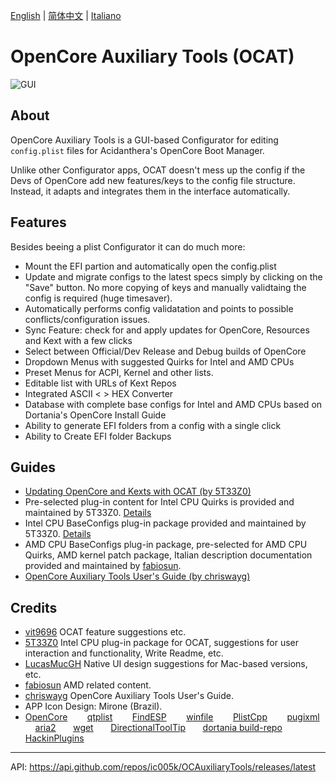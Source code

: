 [English](https://github.com/ic005k/QtOpenCoreConfig/blob/master/READMe.md) | [简体中文](https://github.com/ic005k/QtOpenCoreConfig/blob/master/READMe-cn.md) | [Italiano](https://github.com/ic005k/QtOpenCoreConfig/blob/master/READMe-it.md)

# OpenCore Auxiliary Tools (OCAT)

![GUI](https://user-images.githubusercontent.com/76865553/165901706-abbccb4a-89bc-4b03-b6e5-f52dcb10b53c.png)

## About
OpenCore Auxiliary Tools is a GUI-based Configurator for editing `config.plist` files for Acidanthera's OpenCore Boot Manager.

Unlike other Configurator apps, OCAT doesn't mess up the config if the Devs of OpenCore add new features/keys to the config file structure. Instead, it adapts and integrates them in the interface automatically.

## Features

Besides beeing a plist Configurator it can do much more:

* Mount the EFI partion and automatically open the config.plist
* Update and migrate configs to the latest specs simply by clicking on the "Save" button. No more copying of keys and manually validtaing the config is required (huge timesaver).
* Automatically performs config validatation and points to possible conflicts/configuration issues.
* Sync Feature: check for and apply updates for OpenCore, Resources and Kext with a few clicks
* Select between Official/Dev Release and Debug builds of OpenCore
* Dropdown Menus with suggested Quirks for Intel and AMD CPUs
* Preset Menus for ACPI, Kernel and other lists.
* Editable list with URLs of Kext Repos
* Integrated ASCII < > HEX Converter 
* Database with complete base configs for Intel and AMD CPUs based on Dortania's OpenCore Install Guide
* Ability to generate EFI folders from a config with a single click
* Ability to Create EFI folder Backups

## Guides

* [Updating OpenCore and Kexts with OCAT (by 5T33Z0)](https://github.com/5T33Z0/OC-Little-Translated/blob/main/D_Updating_OpenCore/README.md)
* Pre-selected plug-in content for Intel CPU Quirks is provided and maintained by 5T33Z0. [Details](https://github.com/5T33Z0/OC-Little-Translated/tree/main/F_Desktop_EFIs/preset)
* Intel CPU BaseConfigs plug-in package provided and maintained by 5T33Z0. [Details](https://github.com/5T33Z0/OC-Little-Translated/tree/main/F_Desktop_EFIs)
* AMD CPU BaseConfigs plug-in package, pre-selected for AMD CPU Quirks, AMD kernel patch package, Italian description documentation provided and maintained by [fabiosun](https://github.com/fabiosun).
* [OpenCore Auxiliary Tools User's Guide (by chriswayg)](https://chriswayg.gitbook.io/opencore-visual-beginners-guide/oc_auxiliary_tools)


## Credits
* [vit9696](https://github.com/vit9696) OCAT feature suggestions etc.
* [5T33Z0](https://github.com/5T33Z0) Intel CPU plug-in package for OCAT, suggestions for user interaction and functionality, Write Readme, etc.
* [LucasMucGH](https://github.com/LucasMucGH) Native UI design suggestions for Mac-based versions, etc.
* [fabiosun](https://github.com/fabiosun) AMD related content.
* [chriswayg](https://github.com/chriswayg) OpenCore Auxiliary Tools User's Guide.
* APP Icon Design: Mirone (Brazil).
* [OpenCore](https://github.com/acidanthera/OpenCorePkg)&nbsp; &nbsp; &nbsp; &nbsp;
[qtplist](https://github.com/reillywatson/qtplist)&nbsp; &nbsp; &nbsp; &nbsp;
[FindESP](https://github.com/bluer007/FindESP)&nbsp; &nbsp; &nbsp; &nbsp;
[winfile](https://github.com/microsoft/winfile)&nbsp; &nbsp; &nbsp; &nbsp;
[PlistCpp](https://github.com/animetrics/PlistCpp)&nbsp; &nbsp; &nbsp; &nbsp;
[pugixml](https://github.com/zeux/pugixml)&nbsp;&nbsp; &nbsp; &nbsp;
[aria2](https://github.com/aria2/aria2)&nbsp; &nbsp; &nbsp;&nbsp;
[wget](http://wget.addictivecode.org/)&nbsp; &nbsp; &nbsp;&nbsp;
[DirectionalToolTip](https://github.com/scondratev/DirectionalToolTip)&nbsp; &nbsp; &nbsp;&nbsp;
[dortania build-repo](https://github.com/dortania/build-repo)&nbsp; &nbsp; &nbsp;&nbsp;
[HackinPlugins](https://github.com/bugprogrammer/HackinPlugins)&nbsp; &nbsp; &nbsp;&nbsp;

---

API: https://api.github.com/repos/ic005k/OCAuxiliaryTools/releases/latest
